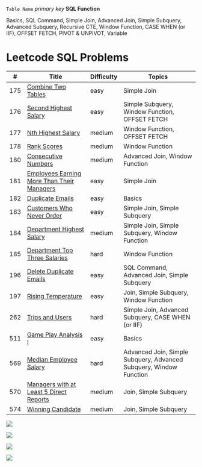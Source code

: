 

`Table Name`            *primary key*         **SQL Function**

Basics, SQL Command, Simple Join, Advanced Join, Simple Subquery, Advanced Subquery, Recursive CTE, Window Function, CASE WHEN (or IIF), OFFSET FETCH, PIVOT & UNPIVOT, Variable

# Leetcode SQL Problems

#|Title|Difficulty|Topics
--|--|--|--
175|[Combine Two Tables](https://github.com/AlexaWu/Leetcode/blob/main/SQL/175.%20Combine%20Two%20Tables%20%5Beasy%5D.md)|easy|Simple Join
176|[Second Highest Salary](https://github.com/AlexaWu/Leetcode/blob/main/SQL/176.%20Second%20Highest%20Salary%20%5Beasy%5D.md)|easy|Simple Subquery, Window Function, OFFSET FETCH
177|[Nth Highest Salary](https://github.com/AlexaWu/Leetcode/blob/main/SQL/177.%20Nth%20Highest%20Salary%20%5Bmedium%5D.md)|medium|Window Function, OFFSET FETCH
178|[Rank Scores](https://github.com/AlexaWu/Leetcode/blob/main/SQL/178.%20Rank%20Scores%20%5Bmedium%5D.md)|medium|Window Function
180|[Consecutive Numbers](https://github.com/AlexaWu/Leetcode/blob/main/SQL/180.%20Consecutive%20Numbers%20%5Bmedium%5D.md)|medium|Advanced Join, Window Function
181|[Employees Earning More Than Their Managers](https://github.com/AlexaWu/Leetcode/blob/main/SQL/181.%20Employees%20Earning%20More%20Than%20Their%20Managers%20%5Beasy%5D.md)|easy|Simple Join
182|[Duplicate Emails](https://github.com/AlexaWu/Leetcode/blob/main/SQL/182.%20Duplicate%20Emails.md)|easy|Basics
183|[Customers Who Never Order](https://github.com/AlexaWu/Leetcode/blob/main/SQL/183.%09Customers%20Who%20Never%20Order.md) |easy |Simple Join, Simple Subquery
184|[Department Highest Salary](https://github.com/AlexaWu/Leetcode/blob/main/SQL/184.%09Department%20Highest%20Salary.md) |medium |Simple Join, Simple Subquery, Window Function
185|[Department Top Three Salaries](https://github.com/AlexaWu/Leetcode/blob/main/SQL/185.%09Department%20Top%20Three%20Salaries.md) |hard |Window Function
196|[Delete Duplicate Emails]() |easy |SQL Command, Advanced Join, Simple Subquery
197|[Rising Temperature ]() |easy |Join, Simple Subquery, Window Function
262|[Trips and Users](https://github.com/AlexaWu/Leetcode/blob/main/SQL/262.%09Trips%20and%20Users.md)|hard |Simple Join, Advanced Subquery, CASE WHEN (or IIF)
511|[Game Play Analysis I ](https://github.com/AlexaWu/Leetcode/blob/main/SQL/511.%09Game%20Play%20Analysis%20I.md) |easy |Basics
569|[Median Employee Salary]() |hard |Advanced Join, Simple Subquery, Advanced Subquery, Window Function
570|[Managers with at Least 5 Direct Reports]() |medium |Join, Simple Subquery
574|[Winning Candidate]() |medium |Join, Simple Subquery
	

 	
 









![](https://github.com/AlexaWu/Leetcode/blob/main/SQL%20illustration/cheatsheet.PNG)

![](https://github.com/AlexaWu/Leetcode/blob/main/SQL%20illustration/cheatsheet%201.png)

![](https://github.com/AlexaWu/Leetcode/blob/main/SQL%20illustration/cheatsheet%202.png)

![](https://github.com/AlexaWu/Leetcode/blob/main/SQL%20illustration/cheatsheet%203.png)
